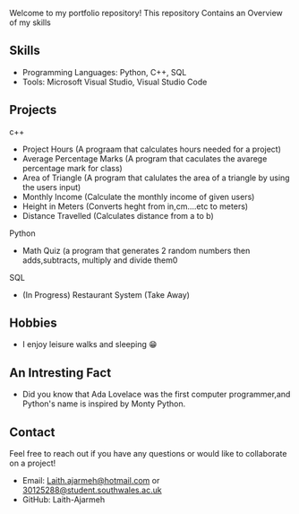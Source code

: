 Welcome to my portfolio repository! This repository Contains an Overview of my skills 


## Skills
- Programming Languages: Python, C++, SQL
- Tools: Microsoft Visual Studio, Visual Studio Code

## Projects
c++
- Project Hours (A prograam that calculates hours needed for a project) 
- Average Percentage Marks (A program that caculates the avarege percentage mark for class)
- Area of Triangle (A program that calulates the area of a triangle by using the users input)
- Monthly Income (Calculate the monthly income of given users)
- Height in Meters (Converts heght from in,cm....etc to meters)
- Distance Travelled (Calculates distance from a to b)

Python 
- Math Quiz (a program that generates 2 random numbers then adds,subtracts, multiply and divide them0

SQL
- (In Progress) Restaurant System (Take Away)

## Hobbies 
- I enjoy leisure walks and sleeping 😁

## An Intresting Fact  
- Did you know that Ada Lovelace was the first computer programmer,and Python's name is inspired by Monty Python.

## Contact
Feel free to reach out if you have any questions or would like to collaborate on a project!

- Email: Laith.ajarmeh@hotmail.com or 30125288@student.southwales.ac.uk
- GitHub: Laith-Ajarmeh
<!---
Laith-Ajarmeh/Laith-Ajarmeh is a ✨ special ✨ repository because its `README.md` (this file) appears on your GitHub profile.
You can click the Preview link to take a look at your changes.
--->
